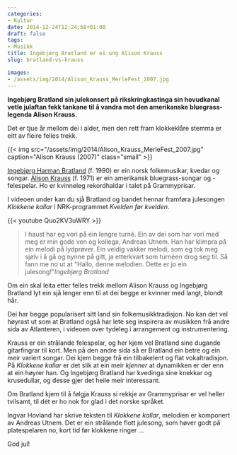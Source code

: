 ```yaml
---
categories:
- Kultur
date: 2014-12-24T12:24:58+01:00
draft: false
tags:
- Musikk
title: Ingebjørg Bratland er ei ung Alison Krauss
slug: bratland-vs-krauss

images:
- /assets/img/2014/Alison_Krauss_MerleFest_2007.jpg
---
```

**Ingebjørg Bratland sin julekonsert på rikskringkastinga sin hovudkanal vetle julaftan fekk tankane til å vandra mot den amerikanske bluegrass-legenda Alison Krauss.**

Det er tjue år mellom dei i alder, men den rett fram klokkeklåre stemma er eitt av fleire  felles trekk.

<!--more-->

{{< img src="/assets/img/2014/Alison_Krauss_MerleFest_2007.jpg" caption="Alison Krauss (2007)"  class="small" >}}

[Ingebjørg Harman Bratland](http://no.wikipedia.org/wiki/Ingebj%C3%B8rg_Harman_Bratland) (f. 1990) er ein norsk folkemusikar, kvedar og songar. 
[Alison Krauss](http://nn.wikipedia.org/wiki/Alison_Krauss) (f. 1971) er ein amerikansk bluegrass-songar og -felespelar. Ho er kvinneleg rekordhaldar i talet på Grammyprisar.

I videoen under kan du sjå Bratland og bandet hennar framføra julesongen _Klokkene kallar_ i NRK-programmet _Kvelden før kvelden_.

{{< youtube Quo2KV3uWRY >}}

>I haust har eg vori på ein lengre turné. Ein av dei som har vori med meg er min gode ven og kollega, Andreas Utnem. Han har klimpra på ein melodi på lydprøver. Ein veldig vakker melodi, som eg tok meg sjølv i å gå og nynne på gitt, ja etterkvart som turnéen drog seg til. Så fann me no ut at "Hallo, denne melodien. Dette er jo ein julesong!"<cite>Ingebjørg Bratland</cite>

Om ein skal leita etter felles trekk mellom Alison Krauss og Ingebjørg Bratland lyt ein sjå lenger enn til at dei begge er kvinner med langt, blondt hår.

Dei har begge popularisert sitt land sin folkemusikktradisjon. No kan det vel høyrast ut som at Bratland også har lete seg inspirera av musikken frå andre sida av Atlanteren, i videoen over tydeleg i arrangement og instrumentering.

Krauss er ein strålande felespelar, og her kjem vel Bratland sine dugande gitarfingrar til kort. Men på den andre sida så er Bratland ein betre og ein meir variert songar. Dei kjem begge frå ein tilbakelent og flat vokaltradisjon. På _Klokkene kallar_ er det slik at ein meir _kjenner_ at dynamikken er der enn at ein høyrer han. Og Ingebjørg Bratland har kvedinga sine knekkar og krusedullar, og desse gjer det heile meir interessant. 

Om Bratland kjem til å følgja Krauss si rekkje av Grammyprisar er vel heller tvilsamt, til dét er ho nok for glad i det norske språket.

Ingvar Hovland har skrive teksten til _Klokkene kallar_, melodien er komponert av Andreas Utnem. Det er ein strålande flott julesong, som høver godt på platespelaren no, kort tid før klokkene ringer ...

God jul!


